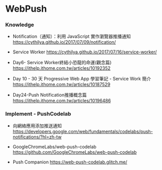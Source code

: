 # WebPush

### Knowledge

* Notification（通知）：利用 JavaScript 實作瀏覽器推播通知
https://cythilya.github.io/2017/07/09/notification/

* Service Worker
https://cythilya.github.io/2017/07/16/service-worker/

* Day6- Service Worker終結小恐龍的命運(觀念篇)
https://ithelp.ithome.com.tw/articles/10192352

* Day 10 - 30 天 Progressive Web App 學習筆記 - Service Work 簡介
https://ithelp.ithome.com.tw/articles/10187529

* Day24-Push Notification推播概念篇
https://ithelp.ithome.com.tw/articles/10196486

### Implement - PushCodelab

* 向網絡應用添加推送通知
https://developers.google.com/web/fundamentals/codelabs/push-notifications/?hl=zh-tw

* GoogleChromeLabs/web-push-codelab
https://github.com/GoogleChromeLabs/web-push-codelab

* Push Companion
https://web-push-codelab.glitch.me/
